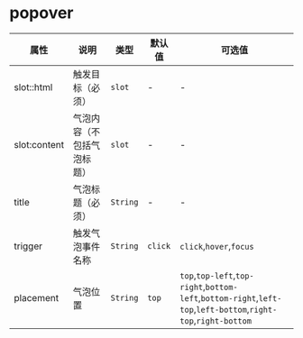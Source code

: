 # popover

<template>
    <coding :code="code" title="popover" content="简单的popover，可以内嵌html。">
        <y-popover title="Title">
            <y-button slot="html">123</y-button>
            <template slot="content">
                <p>asdfasdf</p>
                <p>asdfasdf</p>
            </template>
        </y-popover>
    </coding>
</template>
<script>
export default {
    data(){
        return {
            code:
`<y-popover title="Title">
    <span slot="html">123</span>
    <template slot="content">
        <p>asdfasdf</p>
        <p>asdfasdf</p>
    </template>
</y-popover>`
        }
    }
}
</script>


|     属性     |            说明            |   类型   | 默认值  |                                                    可选值                                                     |
| ------------ | -------------------------- | -------- | ------- | ------------------------------------------------------------------------------------------------------------- |
| slot::html   | 触发目标（必须）           | `slot`   | -       | -                                                                                                             |
| slot:content | 气泡内容（不包括气泡标题） | `slot`   | -       | -                                                                                                             |
| title        | 气泡标题（必须）           | `String` | -       | -                                                                                                             |
| trigger      | 触发气泡事件名称           | `String` | `click` | `click`,`hover`,`focus`                                                                                       |
| placement    | 气泡位置                   | `String` | `top`   | `top`,`top-left`,`top-right`,`bottom-left`,`bottom-right`,`left-top`,`left-bottom`,`right-top`,`right-bottom` |